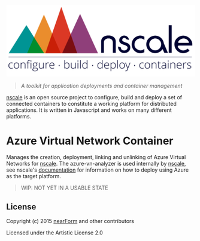 ![nscale](./_imgs/logo.png)

> _A toolkit for application deployments and container management_

[nscale] is an open source project to configure, build and deploy a set of connected containers to
constitute a working platform for distributed applications. It is written in Javascript and works on
many different platforms.

# Azure Virtual Network Container
Manages the creation, deployment, linking and unlinking of Azure Virtual Networks for [nscale]. The
azure-vn-analyzer is used internally by [nscale], see nscale's [documentation] for information on how
to deploy using Azure as the target platform.

> WIP: NOT YET IN A USABLE STATE

## License
Copyright (c) 2015 [nearForm] and other contributors

Licensed under the Artistic License 2.0

[nscale]: http://github.com/nearform/nscale
[nearForm]: http://nearform.com
[documentation]: http://github.com/nearform/nscale-docs
